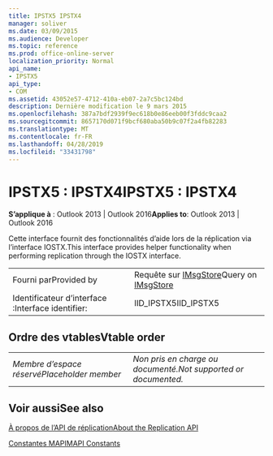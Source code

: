 ```yaml
---
title: IPSTX5 IPSTX4
manager: soliver
ms.date: 03/09/2015
ms.audience: Developer
ms.topic: reference
ms.prod: office-online-server
localization_priority: Normal
api_name:
- IPSTX5
api_type:
- COM
ms.assetid: 43052e57-4712-410a-eb07-2a7c5bc124bd
description: Dernière modification le 9 mars 2015
ms.openlocfilehash: 387a7bdf2939f9ec618b0e86eeb00f3fddc9caa2
ms.sourcegitcommit: 8657170d071f9bcf680aba50b9c07f2a4fb82283
ms.translationtype: MT
ms.contentlocale: fr-FR
ms.lasthandoff: 04/28/2019
ms.locfileid: "33431798"
---
```

# <a name="ipstx5--ipstx4"></a><span data-ttu-id="0a3e2-103">IPSTX5 : IPSTX4</span><span class="sxs-lookup"><span data-stu-id="0a3e2-103">IPSTX5 : IPSTX4</span></span>

  
  
<span data-ttu-id="0a3e2-104">**S’applique à** : Outlook 2013 | Outlook 2016</span><span class="sxs-lookup"><span data-stu-id="0a3e2-104">**Applies to**: Outlook 2013 | Outlook 2016</span></span> 
  
<span data-ttu-id="0a3e2-105">Cette interface fournit des fonctionnalités d’aide lors de la réplication via l’interface IOSTX.</span><span class="sxs-lookup"><span data-stu-id="0a3e2-105">This interface provides helper functionality when performing replication through the IOSTX interface.</span></span>
  
|||
|:-----|:-----|
|<span data-ttu-id="0a3e2-106">Fourni par</span><span class="sxs-lookup"><span data-stu-id="0a3e2-106">Provided by</span></span>  <br/> |<span data-ttu-id="0a3e2-107">Requête sur [IMsgStore](imsgstoreimapiprop.md)</span><span class="sxs-lookup"><span data-stu-id="0a3e2-107">Query on [IMsgStore](imsgstoreimapiprop.md)</span></span> <br/> |
|<span data-ttu-id="0a3e2-108">Identificateur d’interface :</span><span class="sxs-lookup"><span data-stu-id="0a3e2-108">Interface identifier:</span></span>  <br/> |<span data-ttu-id="0a3e2-109">IID_IPSTX5</span><span class="sxs-lookup"><span data-stu-id="0a3e2-109">IID_IPSTX5</span></span>  <br/> |
   
## <a name="vtable-order"></a><span data-ttu-id="0a3e2-110">Ordre des vtables</span><span class="sxs-lookup"><span data-stu-id="0a3e2-110">Vtable order</span></span>

|||
|:-----|:-----|
| <span data-ttu-id="0a3e2-111">*Membre d’espace réservé*</span><span class="sxs-lookup"><span data-stu-id="0a3e2-111">*Placeholder member*</span></span>  <br/> | <span data-ttu-id="0a3e2-112">*Non pris en charge ou documenté.*</span><span class="sxs-lookup"><span data-stu-id="0a3e2-112">*Not supported or documented.*</span></span>  <br/> |
   
## <a name="see-also"></a><span data-ttu-id="0a3e2-113">Voir aussi</span><span class="sxs-lookup"><span data-stu-id="0a3e2-113">See also</span></span>



[<span data-ttu-id="0a3e2-114">À propos de l’API de réplication</span><span class="sxs-lookup"><span data-stu-id="0a3e2-114">About the Replication API</span></span>](about-the-replication-api.md)
  
[<span data-ttu-id="0a3e2-115">Constantes MAPI</span><span class="sxs-lookup"><span data-stu-id="0a3e2-115">MAPI Constants</span></span>](mapi-constants.md)

